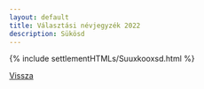 ```yaml
---
layout: default
title: Választási névjegyzék 2022
description: Sükösd
---
```


{% include settlementHTMLs/Suuxkooxsd.html %}

[Vissza](./)